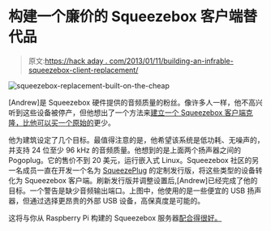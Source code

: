 # 构建一个廉价的 Squeezebox 客户端替代品

> 原文:[https://hack aday . com/2013/01/11/building-an-infrable-squeezebox-client-replacement/](https://hackaday.com/2013/01/11/building-an-inexpensive-squeezebox-client-replacement/)

![squeezebox-replacement-built-on-the-cheap](../Images/6b524038425b6ae932718f3f5b4e6d52.png)

[Andrew]是 Squeezebox 硬件提供的音频质量的粉丝。像许多人一样，他不高兴听到这些设备被停产，但他想出了一个方法来[建立一个 Squeezebox 客户端克隆，比他可以买一个原始的](http://vortexbox.org/content/150-Building-the-VAMP)更少。

他为建筑设定了几个目标。最值得注意的是，他希望该系统是低功耗、无噪声的，并支持 24 位至少 96 kHz 的音频质量。他想到的是上面两个扬声器之间的 Pogoplug。它的售价不到 20 美元，运行嵌入式 Linux。Squeezebox 社区的另一名成员一直在开发一个名为 [SqueezePlug](http://www.squeezeplug.de/) 的定制发行版，将这些类型的设备转化为 Squeezebox 客户端。刷新发行版并调整设置后,[Andrew]已经完成了他的目标。一个警告是缺少音频输出端口。上图中，他使用的是一些便宜的 USB 扬声器，但通过选择更昂贵的外部 USB 设备，高保真度是可能的。

这将与你从 Raspberry Pi 构建的 Squeezebox 服务器[配合得很好。](http://hackaday.com/2012/12/26/raspberry-pi-used-as-a-squeezebox-server/)